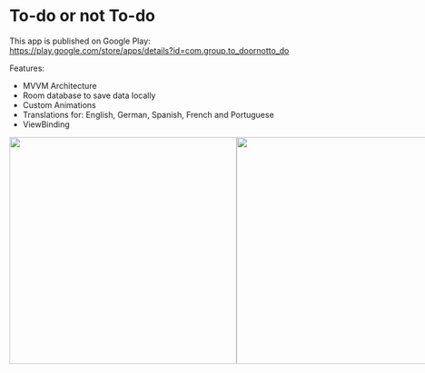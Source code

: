 # To-do or not To-do

This app is published on Google Play:
https://play.google.com/store/apps/details?id=com.group.to_doornotto_do


Features:
- MVVM Architecture
- Room database to save data locally
- Custom Animations
- Translations for: English, German, Spanish, French and Portuguese
- ViewBinding
<div style="display: flex; flex-direction: row;">
  <img src="https://user-images.githubusercontent.com/37592896/172873722-56b956e7-c520-43a7-b6a2-1e4ff29449ce.png" height="400">
  <img src="https://user-images.githubusercontent.com/37592896/172873728-878b810e-1d6b-46a1-81f0-e59b20530599.png" height="400">
  <img src="https://user-images.githubusercontent.com/37592896/172873726-1d17dcb7-a59c-42cf-89af-bbebb621e9ac.png" height="400">
  <img src="https://user-images.githubusercontent.com/37592896/172873725-93c5f923-0a4f-4e6e-9eff-c404efe5b7be.png" height="400">
</div>
